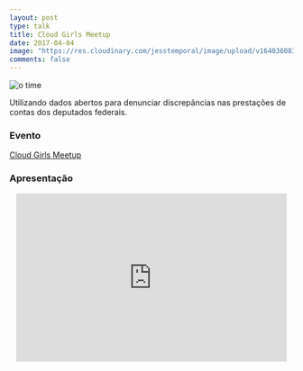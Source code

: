 ```yaml
---
layout: post
type: talk
title: Cloud Girls Meetup
date: 2017-04-04
image: "https://res.cloudinary.com/jesstemporal/image/upload/v1640360835/covers/palestra_kmgivn.png"
comments: false
---
```


![o time](/images/serenata-ds/o-time.jpg)

Utilizando dados abertos para denunciar discrepâncias nas prestações de contas dos deputados federais.

### Evento
[Cloud Girls Meetup](https://www.meetup.com/Cloud-Girls-Sao-Paulo/events/238450896/)

### Apresentação
<center>
<iframe src="https://docs.google.com/presentation/d/1s6dDLbgg7eeT3XPIC7b4asIuK4trYGQl02xb0uO_1JA/embed?start=false&loop=false&delayms=10000" frameborder="0" width="480" height="299" allowfullscreen="true" mozallowfullscreen="true" webkitallowfullscreen="true"></iframe>
